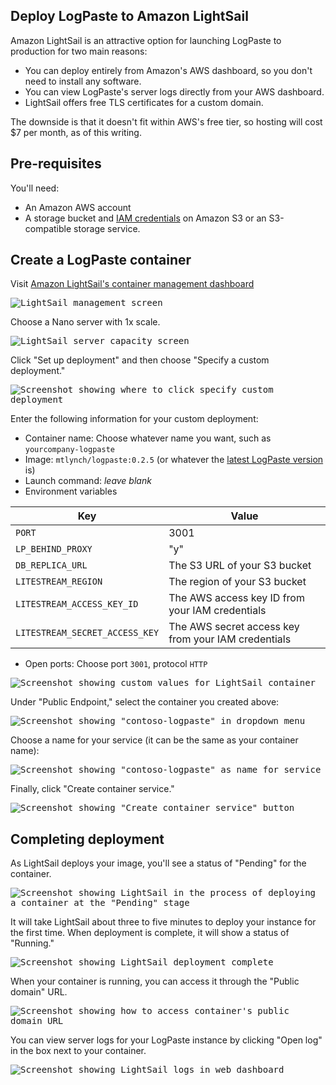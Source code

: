 ## Deploy LogPaste to Amazon LightSail

Amazon LightSail is an attractive option for launching LogPaste to production for two main reasons:

- You can deploy entirely from Amazon's AWS dashboard, so you don't need to install any software.
- You can view LogPaste's server logs directly from your AWS dashboard.
- LightSail offers free TLS certificates for a custom domain.

The downside is that it doesn't fit within AWS's free tier, so hosting will cost $7 per month, as of this writing.

## Pre-requisites

You'll need:

- An Amazon AWS account
- A storage bucket and [IAM credentials](https://aws.amazon.com/iam/) on Amazon S3 or an S3-compatible storage service.

## Create a LogPaste container

Visit [Amazon LightSail's container management dashboard](https://lightsail.aws.amazon.com/ls/webapp/home/containers)

<kbd>

![LightSail management screen](lightsail-images/create-container.png)

</kbd>

Choose a Nano server with 1x scale.

<kbd>

![LightSail server capacity screen](lightsail-images/nano-1x.png)

</kbd>

Click "Set up deployment" and then choose "Specify a custom deployment."

<kbd>

![Screenshot showing where to click specify custom deployment](lightsail-images/set-up-deployment.png)

</kbd>

Enter the following information for your custom deployment:

- Container name: Choose whatever name you want, such as `yourcompany-logpaste`
- Image: `mtlynch/logpaste:0.2.5` (or whatever the [latest LogPaste version](https://github.com/mtlynch/logpaste/releases) is)
- Launch command: _leave blank_
- Environment variables

| Key                            | Value                                               |
| ------------------------------ | --------------------------------------------------- |
| `PORT`                         | 3001                                                |
| `LP_BEHIND_PROXY`              | "y"                                                 |
| `DB_REPLICA_URL`               | The S3 URL of your S3 bucket                        |
| `LITESTREAM_REGION`            | The region of your S3 bucket                        |
| `LITESTREAM_ACCESS_KEY_ID`     | The AWS access key ID from your IAM credentials     |
| `LITESTREAM_SECRET_ACCESS_KEY` | The AWS secret access key from your IAM credentials |

- Open ports: Choose port `3001`, protocol `HTTP`

<kbd>

![Screenshot showing custom values for LightSail container](lightsail-images/container-config.png)

</kbd>

Under "Public Endpoint," select the container you created above:

<kbd>

![Screenshot showing "contoso-logpaste" in dropdown menu](lightsail-images/public-endpoint.png)

</kbd>

Choose a name for your service (it can be the same as your container name):

<kbd>

![Screenshot showing "contoso-logpaste" as name for service](lightsail-images/identify-service.png)

</kbd>

Finally, click "Create container service."

<kbd>

![Screenshot showing "Create container service" button](lightsail-images/create-service.png)

</kbd>

## Completing deployment

As LightSail deploys your image, you'll see a status of "Pending" for the container.

<kbd>

![Screenshot showing LightSail in the process of deploying a container at the "Pending" stage](lightsail-images/container-pending.png)

</kbd>

It will take LightSail about three to five minutes to deploy your instance for the first time. When deployment is complete, it will show a status of "Running."

<kbd>

![Screenshot showing LightSail deployment complete](lightsail-images/container-running.png)

</kbd>

When your container is running, you can access it through the "Public domain" URL.

<kbd>

![Screenshot showing how to access container's public domain URL](lightsail-images/public-domain-url.png)

</kbd>

You can view server logs for your LogPaste instance by clicking "Open log" in the box next to your container.

<kbd>

![Screenshot showing LightSail logs in web dashboard](lightsail-images/view-logs.png)

</kbd>
